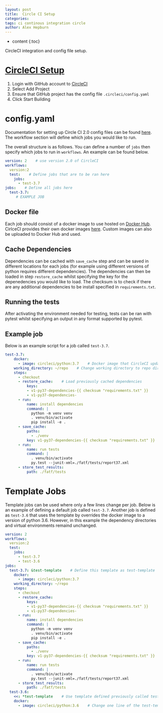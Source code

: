 ```yaml
---
layout: post
title:  Circle CI Setup
categories:
tags: ci continous integration circle
author: Alex Hepburn
---
```


* content
{:toc}

CircleCI integration and config file setup.<!--more-->

# [CircleCI Setup](https://circleci.com/)
1. Login with GitHub account to [CircleCI](htps://circleci.com)
2. Select Add Project
3. Ensure that GitHub project has the config file ```.circleci/config.yaml```
4. Click Start Building

# config.yaml
Documentation for setting up Circle CI 2.0 config files can be found [here](https://circleci.com/docs/2.0/language-python/). 
The workflow section will define which jobs you would like to run.

The overall structure is as follows. You can define a number of ```jobs``` then specify which jobs to run in ```workflows```. An example can be found below.
```yaml
version: 2    # use version 2.0 of CircleCI
workflows:
  version:2
  test:    # Define jobs that are to be ran here
    jobs:
      - test-3.7
jobs:    # Define all jobs here
  test-3.7:
     # EXAMPLE JOB
```

## Docker file
Each job should consist of a docker image to use hosted on [Docker Hub](https://hub.docker.com/). CirlceCI provides their own docker images [here](https://hub.docker.com/r/circleci/). Custom images can also be uploaded to Docker Hub and used. 

## Cache Dependencies
Dependencies can be cached with ```save_cache``` step and can be saved in different locations for each jobs (for example using different versions of python requires different dependencies). The dependencies can then be loaded in step ```restore_cache``` whilst specifying the key for the depenedencies you would like to load. The checksum is to check if there are any additional dependencies to be install specified in ```requirements.txt```. 

## Running the tests
After activating the environment needed for testing, tests can be ran with pytest whilst specifying an output in any format supported by pytest.

## Example job
Below is an example script for a job called ```test-3.7```.
```yaml
test-3.7:
    docker:
      - image: circleci/python:3.7    # Docker image that CircleCI update
    working_directory: ~/repo    # Change working directory to repo directory
    steps:
      - checkout
      - restore_cache:    # Load previously cached dependencies
          keys:
          - v1-py37-dependencies-{{ checksum "requirements.txt" }}
          - v1-py37-dependencies-
      - run:
          name: install dependencies
          command: |
            python -m venv venv
            . venv/bin/activate
            pip install -e .
      - save_cache:
          paths:
            - ./venv
          key: v1-py37-dependencies-{{ checksum "requirements.txt" }}
      - run:
          name: run tests
          command: |
            . venv/bin/activate
            py.test --junit-xml=./fatf/tests/report37.xml
      - store_test_results:
          path: ./fatf/tests
```

# Template Jobs
Template jobs can be used where only a few lines change per job. Below is an example of defining a default job called ```test-3.7```. Another job is defined as ```test-3.6``` that uses the template by overrides the docker image to a version of python 3.6. However, in this example the dependency directories and virtual environments remaind unchanged.
```yaml
version: 2
workflows:
  version:2
  test:
    jobs:
      - test-3.7
      - test-3.6
jobs:
  test-3.7: &test-template    # Define this template as test-template
    docker:
      - image: circleci/python:3.7
    working_directory: ~/repo
    steps:
      - checkout
      - restore_cache:
          keys:
          - v1-py37-dependencies-{{ checksum "requirements.txt" }}
          - v1-py37-dependencies-
      - run:
          name: install dependencies
          command: |
            python -m venv venv
            . venv/bin/activate
            pip install -e .
      - save_cache:
          paths:
            - ./venv
          key: v1-py37-dependencies-{{ checksum "requirements.txt" }}
      - run:
          name: run tests
          command: |
            . venv/bin/activate
            py.test --junit-xml=./fatf/tests/report37.xml
      - store_test_results:
          path: ./fatf/tests
  test-3.6:
    <<: *test-template    # Use template defined previously called test-template
    docker:
      - image: circleci/python:3.6    # Change one line of the test-template to use a different docker image
```
